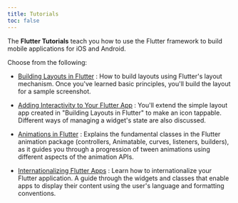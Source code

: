 ```yaml
---
title: Tutorials
toc: false
---
```


The **Flutter Tutorials** teach you how to use the Flutter framework to
build mobile applications for iOS and Android.

Choose from the following:

* [Building Layouts in Flutter](/docs/development/ui/layout)
: How to build layouts using Flutter's layout mechanism. Once you've learned
  basic principles, you'll build the layout for a sample screenshot.

* [Adding Interactivity to Your Flutter App](/docs/development/ui/interactive)
: You'll extend the simple layout app created in "Building Layouts in Flutter"
  to make an icon tappable.  Different ways of managing a widget's
  state are also discussed.

* [Animations in Flutter](/docs/development/ui/animations/tutorial)
: Explains the fundamental classes in the Flutter animation package
  (controllers, Animatable, curves, listeners, builders),
  as it guides you through a progression of tween animations using
  different aspects of the animation APIs.

* [Internationalizing Flutter Apps](/docs/development/accessibility-and-localization/internationalization)
: Learn how to internationalize your Flutter application. A guide through
  the widgets and classes that enable apps to display their
  content using the user's language and formatting conventions.
